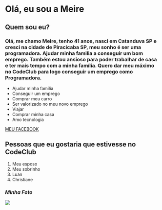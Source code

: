<h1>Olá, eu sou a Meire</h1>

<h2>Quem sou eu?</h2>

<h3>Olá, me chamo Meire, tenho 41 anos, nasci em Catanduva SP e cresci na cidade de Piracicaba SP, meu sonho é ser uma programadora. Ajudar minha familia a conseguir um bom emprego. Também estou ansioso para poder trabalhar de casa e ter mais tempo com a minha família. Quero dar meu máximo no CodeClub para logo conseguir um emprego como Programadora.</h3>

<ul>
<li>Ajudar minha família</li>
<li>Conseguir um emprego</li>
<li>Comprar meu carro</li>
<li>Ser valorizado no meu novo emprego</li>
<li>Viajar</li>
<li>Comprar minha casa</li>
<li>Amo tecnologia</li>
</ul>

<a href="https://www.facebook.com/meireceschim" target="-blank">MEU FACEBOOK</a>

<h2>Pessoas que eu gostaria que estivesse no CodeClub</h2>

<ol>
<li>Meu esposo</li>
<li>Meu sobrinho</li>
<li>Luan</li>
<li>Christiane</li>
</ol>

<h3><i>Minha Foto</i></h3>
<img src="https://scontent.fbfh1-1.fna.fbcdn.net/v/t1.6435-9/102408758_3256222071068594_7478113035367913436_n.jpg?_nc_cat=103&ccb=1-4&_nc_sid=174925&_nc_ohc=c1cZHeI_zrcAX8-E-kn&tn=Z71m3pH6t6BAMlrF&_nc_ht=scontent.fbfh1-1.fna&oh=e754a5c911c56ba4f984813f9d1fc509&oe=61311707"> 

